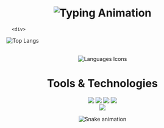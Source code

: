 <h1 align="center">
  <!-- Typing Animation -->
  <img src="https://readme-typing-svg.demolab.com?font=Fira+Code&weight=500&size=24&duration=4000&pause=500&center=true&vCenter=true&width=600&lines=Welcome!;Full-Stack+Developer;Tech+Enthusiast;Open+Source+Explorer" alt="Typing Animation">
</h1>

      <div>
   ![Top Langs](https://github-readme-stats.vercel.app/api/top-langs/?username=GUTOFAR1AS&layout=compact&theme=dark&langs_count=10)
      </div>

<div align="center"><br>
  <!-- Favorite Languages Icons Animation -->
  <img src="https://skillicons.dev/icons?i=js,ts,java,kotlin,spring,flutter,angular,docker,maven,dart&theme=dark&perline=5" alt="Languages Icons"/>
</div>

<div align="center">
 <strong><h1>Tools & Technologies</h1></strong>
</div>
<div align="center">
  <img src="https://img.shields.io/badge/Frontend-Angular-informational?style=flat&logo=angular&logoColor=white&color=DD0031" />
  <img src="https://img.shields.io/badge/Backend-Kotlin-informational?style=flat&logo=kotlin&logoColor=white&color=0074B1" />
  <img src="https://img.shields.io/badge/Database-PostgreSQL-informational?style=flat&logo=postgresql&logoColor=white&color=4169E1" />
  <img src="https://img.shields.io/badge/CI/CD-Docker-informational?style=flat&logo=docker&logoColor=white&color=2496ED" />
</div>

<div align="center">
  <a href="https://www.linkedin.com/in/gustavo-farias-a21274304/" target="_blank">
    <img src="https://img.shields.io/badge/-LinkedIn-%230077B5?style=for-the-badge&logo=linkedin&logoColor=white" target="_blank">
  </a>
</div>

<div align="center">
  
  ![Snake animation](https://github.com/danielbped/danielbped/blob/output/github-contribution-grid-snake.svg)
</div>

